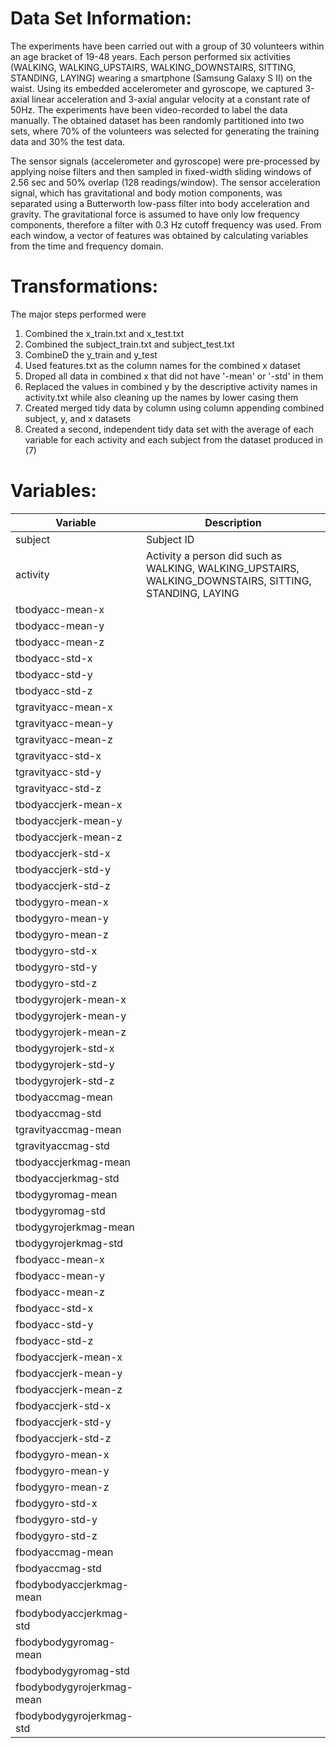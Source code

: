 Data Set Information:
================================================

The experiments have been carried out with a group of 30 volunteers within an age bracket of 19-48 years.
Each person performed six activities (WALKING, WALKING_UPSTAIRS, WALKING_DOWNSTAIRS, SITTING, STANDING, LAYING) wearing a smartphone (Samsung Galaxy S II) on the waist.
Using its embedded accelerometer and gyroscope, we captured 3-axial linear acceleration and 3-axial angular velocity at a constant rate of 50Hz.
The experiments have been video-recorded to label the data manually.
The obtained dataset has been randomly partitioned into two sets, where 70% of the volunteers was selected for generating the training data and 30% the test data.

The sensor signals (accelerometer and gyroscope) were pre-processed by applying noise filters and then sampled in fixed-width sliding windows of 2.56 sec and 50% overlap (128 readings/window).
The sensor acceleration signal, which has gravitational and body motion components, was separated using a Butterworth low-pass filter into body acceleration and gravity.
The gravitational force is assumed to have only low frequency components, therefore a filter with 0.3 Hz cutoff frequency was used.
From each window, a vector of features was obtained by calculating variables from the time and frequency domain.

Transformations:
================================================

The major steps performed were

1. Combined the x_train.txt and x_test.txt
2. Combined the subject_train.txt and subject_test.txt
3. CombineD the y_train and y_test
4. Used features.txt as the column names for the combined x dataset
5. Droped all data in combined x that did not have '-mean' or '-std' in them
6. Replaced the values in combined y by the descriptive activity names in activity.txt while also cleaning up the names by lower casing them
7. Created merged tidy data by column using column appending combined subject, y, and x datasets
8. Created a second, independent tidy data set with the average of each variable for each activity and each subject from the dataset produced in (7)


Variables:
================================================

| Variable | Description
-----------|-------------
| subject | Subject ID
| activity | Activity a person did such as WALKING, WALKING_UPSTAIRS, WALKING_DOWNSTAIRS, SITTING, STANDING, LAYING
| tbodyacc-mean-x |
| tbodyacc-mean-y |
| tbodyacc-mean-z |
| tbodyacc-std-x |
| tbodyacc-std-y |
| tbodyacc-std-z |
| tgravityacc-mean-x |
| tgravityacc-mean-y |
| tgravityacc-mean-z |
| tgravityacc-std-x |
| tgravityacc-std-y |
| tgravityacc-std-z |
| tbodyaccjerk-mean-x |
| tbodyaccjerk-mean-y |
| tbodyaccjerk-mean-z |
| tbodyaccjerk-std-x |
| tbodyaccjerk-std-y |
| tbodyaccjerk-std-z |
| tbodygyro-mean-x |
| tbodygyro-mean-y |
| tbodygyro-mean-z |
| tbodygyro-std-x |
| tbodygyro-std-y |
| tbodygyro-std-z |
| tbodygyrojerk-mean-x |
| tbodygyrojerk-mean-y |
| tbodygyrojerk-mean-z |
| tbodygyrojerk-std-x |
| tbodygyrojerk-std-y |
| tbodygyrojerk-std-z |
| tbodyaccmag-mean |
| tbodyaccmag-std |
| tgravityaccmag-mean |
| tgravityaccmag-std |
| tbodyaccjerkmag-mean |
| tbodyaccjerkmag-std |
| tbodygyromag-mean |
| tbodygyromag-std |
| tbodygyrojerkmag-mean |
| tbodygyrojerkmag-std |
| fbodyacc-mean-x |
| fbodyacc-mean-y |
| fbodyacc-mean-z |
| fbodyacc-std-x |
| fbodyacc-std-y |
| fbodyacc-std-z |
| fbodyaccjerk-mean-x |
| fbodyaccjerk-mean-y |
| fbodyaccjerk-mean-z |
| fbodyaccjerk-std-x |
| fbodyaccjerk-std-y |
| fbodyaccjerk-std-z |
| fbodygyro-mean-x |
| fbodygyro-mean-y |
| fbodygyro-mean-z |
| fbodygyro-std-x |
| fbodygyro-std-y |
| fbodygyro-std-z |
| fbodyaccmag-mean |
| fbodyaccmag-std |
| fbodybodyaccjerkmag-mean |
| fbodybodyaccjerkmag-std |
| fbodybodygyromag-mean |
| fbodybodygyromag-std |
| fbodybodygyrojerkmag-mean |
| fbodybodygyrojerkmag-std |



